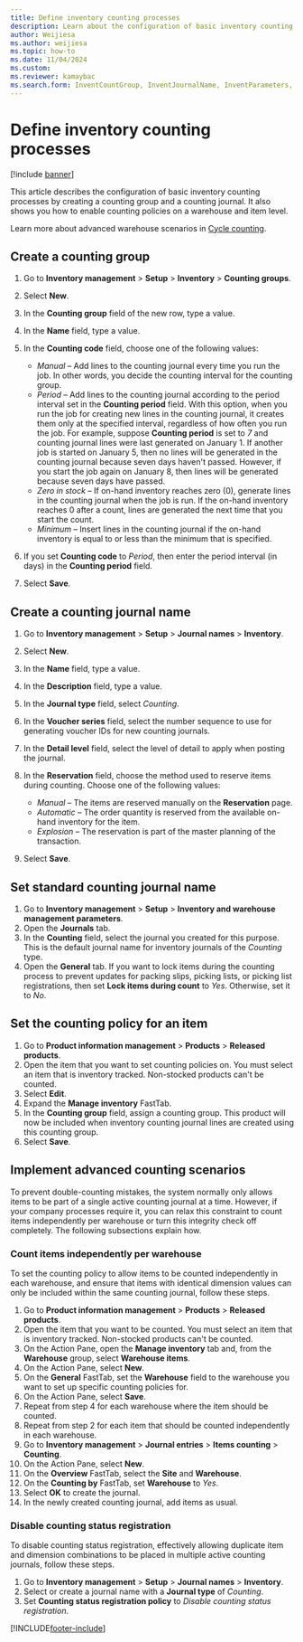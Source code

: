 ```yaml
--- 
title: Define inventory counting processes
description: Learn about the configuration of basic inventory counting processes by creating a counting group and a counting journal with a step-by-step process. 
author: Weijiesa
ms.author: weijiesa
ms.topic: how-to
ms.date: 11/04/2024
ms.custom:
ms.reviewer: kamaybac 
ms.search.form: InventCountGroup, InventJournalName, InventParameters, EcoResProductDetailsExtended, InventItemLocation, InventLocationIdLookup
---
```


# Define inventory counting processes

[!include [banner](../../includes/banner.md)]

This article describes the configuration of basic inventory counting processes by creating a counting group and a counting journal. It also shows you how to enable counting policies on a warehouse and item level.

Learn more about advanced warehouse scenarios in [Cycle counting](../../warehousing/cycle-counting.md).

## Create a counting group

1. Go to **Inventory management** \> **Setup** \> **Inventory** \> **Counting groups**.
1. Select **New**.
1. In the **Counting group** field of the new row, type a value.
1. In the **Name** field, type a value.
1. In the **Counting code** field, choose one of the following values:

    - *Manual* – Add lines to the counting journal every time you run the job. In other words, you decide the counting interval for the counting group.  
    - *Period* – Add lines to the counting journal according to the period interval set in the **Counting period** field. With this option, when you run the job for creating new lines in the counting journal, it creates them only at the specified interval, regardless of how often you run the job. For example, suppose **Counting period** is set to *7* and counting journal lines were last generated on January 1. If another job is started on January 5, then no lines will be generated in the counting journal because seven days haven't passed. However, if you start the job again on January 8, then lines will be generated because seven days have passed.
    - *Zero in stock* – If on-hand inventory reaches zero (0), generate lines in the counting journal when the job is run. If the on-hand inventory reaches 0 after a count, lines are generated the next time that you start the count.  
    - *Minimum* – Insert lines in the counting journal if the on-hand inventory is equal to or less than the minimum that is specified.

1. If you set **Counting code** to *Period*, then enter the period interval (in days) in the **Counting period** field.
1. Select **Save**.

## Create a counting journal name

1. Go to **Inventory management** \> **Setup** \> **Journal names** \> **Inventory**.
1. Select **New**.
1. In the **Name** field, type a value.
1. In the **Description** field, type a value.
1. In the **Journal type** field, select *Counting*.
1. In the **Voucher series** field, select the number sequence to use for generating voucher IDs for new counting journals.
1. In the **Detail level** field, select the level of detail to apply when posting the journal.
1. In the **Reservation** field, choose the method used to reserve items during counting. Choose one of the following values:
    - *Manual* – The items are reserved manually on the **Reservation** page.
    - *Automatic* – The order quantity is reserved from the available on-hand inventory for the item.
    - *Explosion* – The reservation is part of the master planning of the transaction.

1. Select **Save**.

## Set standard counting journal name

1. Go to **Inventory management** \> **Setup** \> **Inventory and warehouse management parameters**.
1. Open the **Journals** tab.
1. In the **Counting** field, select the journal you created for this purpose. This is the default journal name for inventory journals of the *Counting* type.  
1. Open the **General** tab. If you want to lock items during the counting process to prevent updates for packing slips, picking lists, or picking list registrations, then set **Lock items during count** to *Yes*. Otherwise, set it to *No*.

## Set the counting policy for an item

1. Go to **Product information management** \> **Products** \> **Released products**.
1. Open the item that you want to set counting policies on. You must select an item that is inventory tracked. Non-stocked products can't be counted.
1. Select **Edit**.
1. Expand the **Manage inventory** FastTab.
1. In the **Counting group** field, assign a counting group. This product will now be included when inventory counting journal lines are created using this counting group.  
1. Select **Save**.

## Implement advanced counting scenarios

To prevent double-counting mistakes, the system normally only allows items to be part of a single active counting journal at a time. However, if your company processes require it, you can relax this constraint to count items independently per warehouse or turn this integrity check off completely. The following subsections explain how.

### Count items independently per warehouse

To set the counting policy to allow items to be counted independently in each warehouse, and ensure that items with identical dimension values can only be included within the same counting journal, follow these steps.

1. Go to **Product information management** \> **Products** \> **Released products**.
1. Open the item that you want to be counted. You must select an item that is inventory tracked. Non-stocked products can't be counted.
1. On the Action Pane, open the **Manage inventory** tab and, from the **Warehouse** group, select **Warehouse items**.
1. On the Action Pane, select **New**.
1. On the **General** FastTab, set the **Warehouse** field to the warehouse you want to set up specific counting policies for.
1. On the Action Pane, select **Save**.
1. Repeat from step 4 for each warehouse where the item should be counted.
1. Repeat from step 2 for each item that should be counted independently in each warehouse.
1. Go to **Inventory management**  \> **Journal entries** \> **Items counting** \> **Counting**.
1. On the Action Pane, select **New**.
1. On the **Overview** FastTab, select the **Site** and **Warehouse**.
1. On the **Counting by** FastTab, set **Warehouse** to *Yes*.
1. Select **OK** to create the journal.
1. In the newly created counting journal, add items as usual.

### Disable counting status registration

To disable counting status registration, effectively allowing duplicate item and dimension combinations to be placed in multiple active counting journals, follow these steps.

1. Go to **Inventory management** \> **Setup** \> **Journal names** \> **Inventory**.
1. Select or create a journal name with a **Journal type** of *Counting*.
1. Set **Counting status registration policy** to *Disable counting status registration*.

[!INCLUDE[footer-include](../../../includes/footer-banner.md)]
